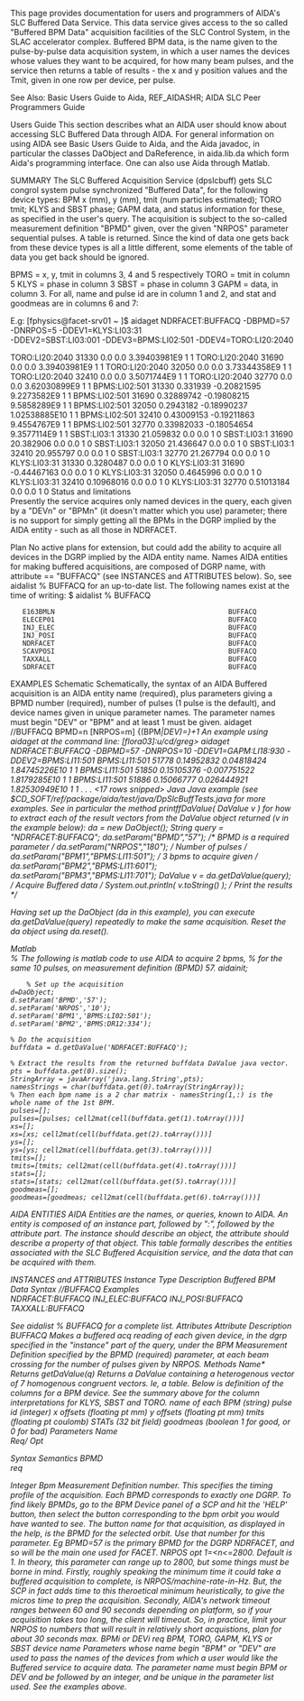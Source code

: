 This page provides documentation for users and programmers of AIDA's SLC Buffered Data Service. This data service gives access to the so called "Buffered BPM Data" acquisition facilities of the SLC Control System, in the SLAC accelerator complex. Buffered BPM data, is the name given to the pulse-by-pulse data acquisition system, in which a user names the devices whose values they want to be acquired, for how many beam pulses, and the service then returns a table of results - the x and y position values and the Tmit, given in one row per device, per pulse.

See Also: Basic Users Guide to Aida, REF_AIDASHR; AIDA SLC Peer Programmers Guide

Users Guide
This section describes what an AIDA user should know about accessing SLC Buffered Data through AIDA. For general information on using AIDA see Basic Users Guide to Aida, and the Aida javadoc, in particular the classes DaObject and DaReference, in aida.lib.da which form Aida's programming interface. One can also use Aida through Matlab.

SUMMARY
The SLC Buffered Acquisition Service (dpslcbuff) gets SLC congrol system pulse synchronized "Buffered Data", for the following device types: BPM x (mm), y (mm), tmit (num particles estimated); TORO tmit; KLYS and SBST phase; GAPM data, and status information for these, as specified in the user's query. The acquisition is subject to the so-called measurement definition "BPMD" given, over the given "NRPOS" parameter sequential pulses.
A table is returned. Since the kind of data one gets back from these device types is all a little different, some elements of the table of data you get back should be ignored.

BPMS = x, y, tmit in columns 3, 4 and 5 respectively
TORO = tmit in column 5
KLYS = phase in column 3
SBST = phase in column 3
GAPM = data, in column 3.
For all, name and pulse id are in column 1 and 2, and stat and goodmeas are in columns 6 and 7:

E.g:
[fphysics@facet-srv01 ~ ]$ aidaget NDRFACET:BUFFACQ -DBPMD=57 -DNRPOS=5 -DDEV1=KLYS:LI03:31 \
-DDEV2=SBST:LI03:001 -DDEV3=BPMS:LI02:501 -DDEV4=TORO:LI20:2040

  TORO:LI20:2040  31330          0.0          0.0   3.39403981E9  1  1
  TORO:LI20:2040  31690          0.0          0.0   3.39403981E9  1  1
  TORO:LI20:2040  32050          0.0          0.0   3.73344358E9  1  1
  TORO:LI20:2040  32410          0.0          0.0    3.5071744E9  1  1
  TORO:LI20:2040  32770          0.0          0.0   3.62030899E9  1  1
   BPMS:LI02:501  31330     0.331939  -0.20821595    9.2273582E9  1  1
   BPMS:LI02:501  31690   0.32889742  -0.19808215    9.5858289E9  1  1
   BPMS:LI02:501  32050    0.2943182  -0.18990237  1.02538885E10  1  1
   BPMS:LI02:501  32410   0.43009153  -0.19211863    9.4554767E9  1  1
   BPMS:LI02:501  32770   0.33982033  -0.18054654    9.3577114E9  1  1
     SBST:LI03:1  31330    21.059832          0.0            0.0  1  0
     SBST:LI03:1  31690    20.382906          0.0            0.0  1  0
     SBST:LI03:1  32050    21.436647          0.0            0.0  1  0
     SBST:LI03:1  32410    20.955797          0.0            0.0  1  0
     SBST:LI03:1  32770    21.267794          0.0            0.0  1  0
    KLYS:LI03:31  31330    0.3280487          0.0            0.0  1  0
    KLYS:LI03:31  31690  -0.44467163          0.0            0.0  1  0
    KLYS:LI03:31  32050    0.4645996          0.0            0.0  1  0
    KLYS:LI03:31  32410   0.10968016          0.0            0.0  1  0
    KLYS:LI03:31  32770   0.51013184          0.0            0.0  1  0
Status and limitations	
Presently the service acquires only named devices in the query, each given by a "DEVn" or "BPMn" (it doesn't matter which you use) parameter; there is no support for simply getting all the BPMs in the DGRP implied by the AIDA entity - such as all those in NDRFACET.

Plan	No active plans for extension, but could add the ability to acquire all devices in the DGRP implied by the AIDA entity name.
Names	AIDA entities for making buffered acquisitions, are composed of DGRP name, with attribute == "BUFFACQ" (see INSTANCES and ATTRIBUTES below). So, see aidalist % BUFFACQ for an up-to-date list. The following names exist at the time of writing:
       $ aidalist % BUFFACQ

       E163BMLN                                           BUFFACQ
       ELECEP01                                           BUFFACQ
       INJ_ELEC                                           BUFFACQ
       INJ_POSI                                           BUFFACQ
       NDRFACET                                           BUFFACQ
       SCAVPOSI                                           BUFFACQ
       TAXXALL                                            BUFFACQ
       SDRFACET                                           BUFFACQ

EXAMPLES
Schematic	Schematically, the syntax of an AIDA Buffered acquisition is an AIDA entity name (required), plus parameters giving a BPMD number (required), number of pulses (1 pulse is the default), and device names given in unique parameter names. The parameter names must begin "DEV" or "BPM" and at least 1 must be given.
      aidaget <DGRP-name>//BUFFACQ BPMD=n [NRPOS=m] {(BPM<i>|DEV<i>)=<device-name>}+1
An example using aidaget at the command line:
[flora03]:u/cd/greg> aidaget NDRFACET:BUFFACQ -DBPMD=57 -DNRPOS=10 -DDEV1=GAPM:LI18:930 -DDEV2=BPMS:LI11:501 
  BPMS:LI11:501  51778  0.14952832    0.04818424  1.84745226E10   1  1
  BPMS:LI11:501  51850  0.15105376  -0.007751522   1.8179285E10   1  1
  BPMS:LI11:501  51886  0.15066777   0.026444921  1.82530949E10   1  1
            . . . <17 rows snipped>
Java	Java example (see $CD_SOFT/ref/package/aida/test/java/DpSlcBuffTests.java for more examples. See in particular the method printffDaValue( DaValue v ) for how to extract each of the result vectors from the DaValue object returned (v in the example below):
	da = new DaObject();
	String query  = "NDRFACET:BUFFACQ";
	da.setParam("BPMD","57");             /* BPMD is a required parameter */
	da.setParam("NRPOS","180");           /* Number of pulses */ 
	da.setParam("BPM1","BPMS:LI11:501");  /* 3 bpms to acquire given */
	da.setParam("BPM2","BPMS:LI11:601");
	da.setParam("BPM3","BPMS:LI11:701");
	DaValue v = da.getDaValue(query);     /* Acquire Buffered data */
	System.out.println( v.toString() );   /* Print the results */
      
Having set up the DaObject (da in this example), you can execute da.getDaValue(query) repeatedly to make the same acquisition. Reset the da object using da.reset().

Matlab	
	% The following is matlab code to use AIDA to acquire 2 bpms, 
        % for the same 10 pulses, on measurement definition (BPMD) 57.
	aidainit;

        % Set up the acquisition
	d=DaObject;
	d.setParam('BPMD','57');
	d.setParam('NRPOS','10');
	d.setParam('BPM1','BPMS:LI02:501');
	d.setParam('BPM2','BPMS:DR12:334');

	% Do the acquisition
	buffdata = d.getDaValue('NDRFACET:BUFFACQ');  

	% Extract the results from the returned buffdata DaValue java vector.
	pts = buffdata.get(0).size();
	StringArray = javaArray('java.lang.String',pts);
	namesStrings = char(buffdata.get(0).toArray(StringArray));
	% Then each bpm name is a 2 char matrix - namesString(1,:) is the whole name of the 1st BPM.
	pulses=[];                            
	pulses=[pulses; cell2mat(cell(buffdata.get(1).toArray()))]
	xs=[];
	xs=[xs; cell2mat(cell(buffdata.get(2).toArray()))]  
	ys=[];                                                    
	ys=[ys; cell2mat(cell(buffdata.get(3).toArray()))]
	tmits=[];
	tmits=[tmits; cell2mat(cell(buffdata.get(4).toArray()))]
	stats=[];                                               
	stats=[stats; cell2mat(cell(buffdata.get(5).toArray()))]
	goodmeas=[];                                            
	goodmeas=[goodmeas; cell2mat(cell(buffdata.get(6).toArray()))]
      

AIDA ENTITIES
AIDA Entities are the names, or queries, known to AIDA. An entity is composed of an instance part, followed by ":", followed by the attribute part. The instance should describe an object, the attribute should describe a property of that object. This table formally describes the entities associated with the SLC Buffered Acquisition service, and the data that can be acquired with them.

INSTANCES and ATTRIBUTES
Instance Type	Description
Buffered BPM Data	Syntax	<dgrp-mnemonic-name>//BUFFACQ
Examples	
    NDRFACET:BUFFACQ
    INJ_ELEC:BUFFACQ
    INJ_POSI:BUFFACQ
    TAXXALL:BUFFACQ
      
See aidalist % BUFFACQ for a complete list.
Attributes
Attribute	Description
BUFFACQ	Makes a buffered acq reading of each given device, in the dgrp specified in the "instance" part of the query, under the BPM Measurement Definition specified by the BPMD (required) parameter, at each beam crossing for the number of pulses given by NRPOS.
Methods	Name*	Returns
getDaValue(q)	Returns a DaValue containing a heterogenous vector of 7 homogenous congruent vectors. Ie, a table. Below is definition of the columns for a BPM device. See the summary above for the column interpretations for KLYS, SBST and TORO.
name of each BPM (string)
pulse id (integer)
x offsets (floating pt mm)
y offsets (floating pt mm)
tmits (floating pt coulomb)
STATs (32 bit field)
goodmeas (boolean 1 for good, or 0 for bad)
Parameters	Name	
Req/
Opt

Syntax	Semantics
BPMD	
req

Integer Bpm Measurement Definition number.	This specifies the timing profile of the acquisition. Each BPMD corresponds to exactly one DGRP. To find likely BPMDs, go to the BPM Device panel of a SCP and hit the 'HELP' button, then select the button corresponding to the bpm orbit you would have wanted to see. The button name for that acquisition, as displayed in the help, is the BPMD for the selected orbit. Use that number for this parameter. Eg BPMD=57 is the primary BPMD for the DGRP NDRFACET, and so will be the main one used for FACET.
NRPOS	opt	1=<n<=2800. Default is 1.	In theory, this parameter can range up to 2800, but some things must be borne in mind. Firstly, roughly speaking the minimum time it could take a buffered acquisition to complete, is NRPOS/machine-rate-in-Hz. But, the SCP in fact adds time to this theroetical minimum heuristically, to give the micros time to prep the acquisition. Secondly, AIDA's network timeout ranges between 60 and 90 seconds depending on platform, so if your acquisition takes too long, the client will timeout. So, in practice, limit your NRPOS to numbers that will result in relatively short acquistions, plan for about 30 seconds max.
BPMi or DEVi	req	BPM, TORO, GAPM, KLYS or SBST device name	Parameters whose name begin "BPM" or "DEV" are used to pass the names of the devices from which a user would like the Buffered service to acquire data. The parameter name must begin BPM or DEV and be followed by an integer, and be unique in the parameter list used. See the examples above.

